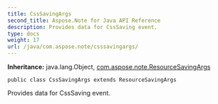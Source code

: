 ```yaml
---
title: CssSavingArgs
second_title: Aspose.Note for Java API Reference
description: Provides data for CssSaving event.
type: docs
weight: 17
url: /java/com.aspose.note/csssavingargs/
---
```


**Inheritance:**
java.lang.Object, [com.aspose.note.ResourceSavingArgs](../../com.aspose.note/resourcesavingargs)
```
public class CssSavingArgs extends ResourceSavingArgs
```

Provides data for CssSaving event.
